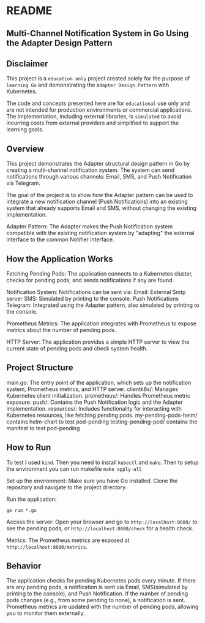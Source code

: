 # README

## Multi-Channel Notification System in Go Using the Adapter Design Pattern

## Disclaimer

This project is a `education only` project created solely for the purpose of `learning Go` and demonstrating the `Adapter Design Pattern` with Kubernetes.

The code and concepts presented here are for `educational` use only and are not intended for production environments or commercial applications. The implementation, including external libraries, is `simulated` to avoid incurring costs from external providers and simplified to support the learning goals.

## Overview

This project demonstrates the Adapter structural design pattern in Go by creating a multi-channel notification system. The system can send notifications through various channels: Email, SMS, and Push Notification via Telegram.

The goal of the project is to show how the Adapter pattern can be used to integrate a new notification channel (Push Notifications) into an existing system that already supports Email and SMS, without changing the existing implementation.

Adapter Pattern: The Adapter makes the Push Notification system compatible with the existing notification system by "adapting" the external interface to the common Notifier interface.

## How the Application Works

Fetching Pending Pods: The application connects to a Kubernetes cluster, checks for pending pods, and sends notifications if any are found.

Notification System: Notifications can be sent via:
Email: External Smtp server
SMS: Simulated by printing to the console.
Push Notifications Telegram: Integrated using the Adapter pattern, also simulated by printing to the console.

Prometheus Metrics: The application integrates with Prometheus to expose metrics about the number of pending pods.

HTTP Server: The application provides a simple HTTP server to view the current state of pending pods and check system health.

## Project Structure

main.go: The entry point of the application, which sets up the notification system, Prometheus metrics, and HTTP server.
clientk8s/: Manages Kubernetes client initialization.
prometheus/: Handles Prometheus metric exposure.
push/: Contains the Push Notification logic and the Adapter implementation.
resources/: Includes functionality for interacting with Kubernetes resources, like fetching pending pods.
my-pending-pods-helm/ contains helm-chart to test pod-pending
testing-pending-pod/ contains the manifest to test pod-pending

## How to Run

To test I used `kind`. Then you need to install `kubectl` and `make`. Then to setup the environment you can run makefile `make apply-all`

Set up the environment: Make sure you have Go installed. Clone the repository and navigate to the project directory.

Run the application:

`go run *.go`

Access the server: Open your browser and go to `http://localhost:8080/` to see the pending pods, or `http://localhost:8080/check` for a health check.

Metrics: The Prometheus metrics are exposed at `http://localhost:8080/metrics`.

## Behavior

The application checks for pending Kubernetes pods every minute.
If there are any pending pods, a notification is sent via Email, SMS(simulated by printing to the console), and Push Notification.
If the number of pending pods changes (e.g., from some pending to none), a notification is sent.
Prometheus metrics are updated with the number of pending pods, allowing you to monitor them externally.